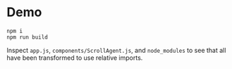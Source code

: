 # Demo

```
npm i
npm run build
```

Inspect `app.js`, `components/ScrollAgent.js`, and `node_modules` to see that
all have been transformed to use relative imports.
